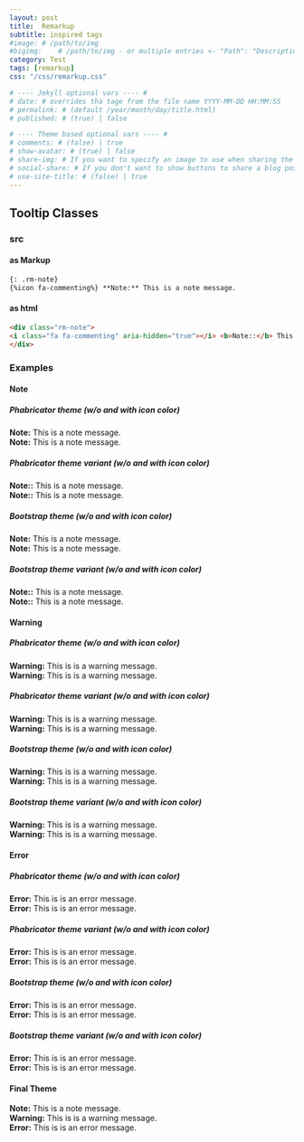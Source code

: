 ```yaml
---
layout: post
title:	Remarkup
subtitle: inspired tags
#image: # /path/to/img
#bigimg:	# /path/to/img - or multiple entries <- "Path": "Description">
category: Test
tags: [remarkup]
css: "/css/remarkup.css"

# ---- Jekyll optional vars ---- #
# date: # overrides tha tage from the file name YYYY-MM-DD HH:MM:SS
# permalink: # (default /year/month/day/title.html)
# published: # (true) | false

# ---- Theme based optional vars ---- #
# comments: # (false) | true
# show-avatar: # (true) | false
# share-img: # If you want to specify an image to use when sharing the page on Facebook or Twitter, then provide the image's full URL here.
# social-share: # If you don't want to show buttons to share a blog post on social media, use social-share: false (this feature is turned on by default).
# use-site-title: # (false) | true
---
```


## Tooltip Classes

### src

#### as Markup

```html
{: .rm-note}
{%icon fa-commenting%} **Note:** This is a note message.
```

#### as html

```html
<div class="rm-note">
<i class="fa fa-commenting" aria-hidden="true"></i> <b>Note::</b> This is a note message.
</div>
```

### Examples

#### Note

##### Phabricator theme (w/o and with icon color)

<div class="rm-note">
<i class="fa fa-commenting" aria-hidden="true"></i> <b>Note:</b> This is a note message.
</div>

<div class="rm-note">
<i class="fa fa-commenting icon-blue" aria-hidden="true"></i> <b>Note:</b> This is a note message.
</div>

##### Phabricator theme variant (w/o and with icon color)

<div class="rm-note3">
<i class="fa fa-commenting" aria-hidden="true"></i> <b>Note::</b> This is a note message.
</div>

<div class="rm-note3">
<i class="fa fa-commenting icon-blue" aria-hidden="true"></i> <b>Note::</b> This is a note message.
</div>

##### Bootstrap theme (w/o and with icon color)

<div class="rm-note2">
<i class="fa fa-commenting" aria-hidden="true"></i> <b>Note:</b> This is a note message.
</div>

<div class="rm-note2">
<i class="fa fa-commenting icon-blue" aria-hidden="true"></i> <b>Note:</b> This is a note message.
</div>

##### Bootstrap theme variant (w/o and with icon color)

<div class="rm-note4">
<i class="fa fa-commenting" aria-hidden="true"></i> <b>Note::</b> This is a note message.
</div>

<div class="rm-note4">
<i class="fa fa-commenting icon-blue" aria-hidden="true"></i> <b>Note::</b> This is a note message.
</div>

#### Warning

##### Phabricator theme (w/o and with icon color)

<div class="rm-warning">
<i class="fa fa-bolt" aria-hidden="true"></i> <b>Warning:</b> This is is a warning message.
</div>

<div class="rm-warning">
<i class="fa fa-bolt icon-yellow" aria-hidden="true"></i> <b>Warning:</b> This is is a warning message.
</div>

##### Phabricator theme variant (w/o and with icon color)

<div class="rm-warning3">
<i class="fa fa-bolt" aria-hidden="true"></i> <b>Warning:</b> This is is a warning message.
</div>

<div class="rm-warning3">
<i class="fa fa-bolt icon-yellow" aria-hidden="true"></i> <b>Warning:</b> This is is a warning message.
</div>

##### Bootstrap theme (w/o and with icon color)

<div class="rm-warning2">
<i class="fa fa-bolt" aria-hidden="true"></i> <b>Warning:</b> This is is a warning message.
</div>

<div class="rm-warning2">
<i class="fa fa-bolt icon-yellow" aria-hidden="true"></i> <b>Warning:</b> This is is a warning message.
</div>

##### Bootstrap theme variant (w/o and with icon color)

<div class="rm-warning4">
<i class="fa fa-bolt" aria-hidden="true"></i> <b>Warning:</b> This is is a warning message.
</div>

<div class="rm-warning4">
<i class="fa fa-bolt icon-yellow" aria-hidden="true"></i> <b>Warning:</b> This is is a warning message.
</div>

#### Error

##### Phabricator theme (w/o and with icon color)

<div class="rm-error">
<i class="fa fa-exclamation-circle" aria-hidden="true"></i> <b>Error:</b> This is is an error message.
</div>

<div class="rm-error">
<i class="fa fa-exclamation-circle icon-red" aria-hidden="true"></i> <b>Error:</b> This is is an error message.
</div>

##### Phabricator theme variant (w/o and with icon color)

<div class="rm-error3">
<i class="fa fa-exclamation-circle" aria-hidden="true"></i> <b>Error:</b> This is is an error message.
</div>

<div class="rm-error3">
<i class="fa fa-exclamation-circle icon-red" aria-hidden="true"></i> <b>Error:</b> This is is an error message.
</div>

##### Bootstrap theme (w/o and with icon color)

<div class="rm-error2">
<i class="fa fa-exclamation-circle" aria-hidden="true"></i> <b>Error:</b> This is is an error message.
</div>

<div class="rm-error2">
<i class="fa fa-exclamation-circle icon-red" aria-hidden="true"></i> <b>Error:</b> This is is an error message.
</div>

##### Bootstrap theme variant (w/o and with icon color)

<div class="rm-error4">
<i class="fa fa-exclamation-circle" aria-hidden="true"></i> <b>Error:</b> This is is an error message.
</div>

<div class="rm-error4">
<i class="fa fa-exclamation-circle icon-red" aria-hidden="true"></i> <b>Error:</b> This is is an error message.
</div>

#### Final Theme

<div class="rm-note5">
<i class="fa fa-commenting icon-blue" aria-hidden="true"></i> <b>Note:</b> This is a note message.
</div>

<div class="rm-warning5">
<i class="fa fa-bolt icon-yellow" aria-hidden="true"></i> <b>Warning:</b> This is is a warning message.
</div>

<div class="rm-error5">
<i class="fa fa-exclamation-circle icon-red" aria-hidden="true"></i> <b>Error:</b> This is is an error message.
</div>